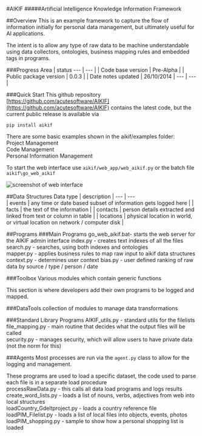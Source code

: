 #AIKIF
#####Artificial Intelligence Knowledge Information Framework

##Overview
This is an example framework to capture the flow of information initially for personal data management, but ultimately useful for AI applications.<br />

The intent is to allow any type of raw data to be machine understandable using data collectors, ontologies, business mapping rules and embedded tags in programs.

###Progress
Area | status
 --- | --- |
| Code base version            | Pre-Alpha    |
| Public package version | 0.0.3        |
| Date notes updated     | 26/10/2014   |
 --- | --- |


###Quick Start
This github repository [https://github.com/acutesoftware/AIKIF](https://github.com/acutesoftware/AIKIF) contains the latest code, but the current public release is available via

`pip install aikif`

There are some basic examples shown in the aikif/examples folder:<br />
	Project Management<br/>
    Code Management<br/>
    Personal Information Management<br/>

To start the web interface use `aikif/web_app/web_aikif.py` or the batch file `aikif\go_web_aikif`
 
![screenshot of web interface](https://github.com/acutesoftware/AIKIF/blob/master/doc/web-if-v01.jpg "Screenshot of web interface") 
 


##Data Structures
Data type | description |
 --- | ---                
| events     | any time or date based subset of information gets logged here  |
| facts      | the text of the information |
| contacts   | person details extracted and linked from text or column in table |
| locations  | physical location in world, or virtual location on network / computer disk |
 
 
##Programs
###Main Programs
go_web_aikif.bat- starts the web server for the AIKIF admin interface
index.py		- creates text indexes of all the files<br />
search.py		- searches, using both indexes and ontologies<br />
mapper.py       - applies business rules to map raw input to aikif data structures
context.py      - determines user context
bias.py         - user defined ranking of raw data by source / type / person / date

###Toolbox
Various modules which contain generic functions

This section is where developers add their own programs to be logged and mapped.


###DataTools
collection of modules to manage data transformations

###Standard Library Programs
AIKIF_utils.py	- standard utils for the filelists<br />
file_mapping.py	- main routine that decides what the output files will be called<br />
security.py		- manages security, which will allow users to have private data (not the norm for this)<br />



###Agents
Most processes are run via the `agent.py` class to allow for the logging and management.

These programs are used to load a specific dataset, the code used to parse each file is in a separate load procedure<br />
processRawData.py			- this calls all data load programs and logs results<br />
create_word_lists.py		- loads a list of nouns, verbs, adjectives from web into local structures<br />
loadCountry_Gdeltproject.py	- loads a country reference file<br />
loadPIM_Filelist.py			- loads a list of local files into objects, events, photos<br />
loadPIM_shopping.py			- sample to show how a personal shopping list is loaded<br />





